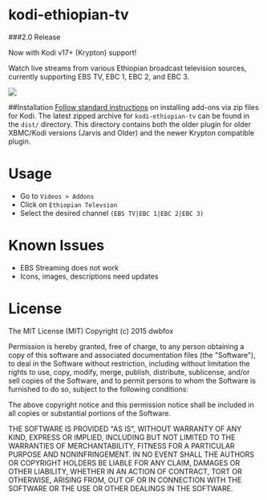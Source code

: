 # kodi-ethiopian-tv

###2.0 Release

Now with Kodi v17+ (Krypton) support!

Watch live streams from various Ethiopian broadcast television sources, currently supporting EBS TV, EBC 1, EBC 2, and EBC 3. 

![](https://i.imgur.com/EXOd7je.png)


##Installation
[Follow standard instructions](http://kodi.wiki/view/HOW-TO:Install_add-ons_from_zip_files) on installing add-ons via zip files for Kodi. The latest zipped archive for `kodi-ethiopian-tv` can be found in the `dist/` directory. This directory contains both the older plugin for older XBMC/Kodi versions (Jarvis and Older) and the newer Krypton compatible plugin. 


# Usage
* Go to `Videos > Addons`
* Click on `Ethiopian Televsion`
* Select the desired channel `(EBS TV|EBC 1|EBC 2|EBC 3)`

# Known Issues
* EBS Streaming does not work
* Icons, images, descriptions need updates

# License
The MIT License (MIT)
Copyright (c) 2015 dwbfox

Permission is hereby granted, free of charge, to any person obtaining a copy of this software and associated documentation files (the "Software"), to deal in the Software without restriction, including without limitation the rights to use, copy, modify, merge, publish, distribute, sublicense, and/or sell copies of the Software, and to permit persons to whom the Software is furnished to do so, subject to the following conditions:

The above copyright notice and this permission notice shall be included in all copies or substantial portions of the Software.

THE SOFTWARE IS PROVIDED "AS IS", WITHOUT WARRANTY OF ANY KIND, EXPRESS OR IMPLIED, INCLUDING BUT NOT LIMITED TO THE WARRANTIES OF MERCHANTABILITY, FITNESS FOR A PARTICULAR PURPOSE AND NONINFRINGEMENT. IN NO EVENT SHALL THE AUTHORS OR COPYRIGHT HOLDERS BE LIABLE FOR ANY CLAIM, DAMAGES OR OTHER LIABILITY, WHETHER IN AN ACTION OF CONTRACT, TORT OR OTHERWISE, ARISING FROM, OUT OF OR IN CONNECTION WITH THE SOFTWARE OR THE USE OR OTHER DEALINGS IN THE SOFTWARE.
